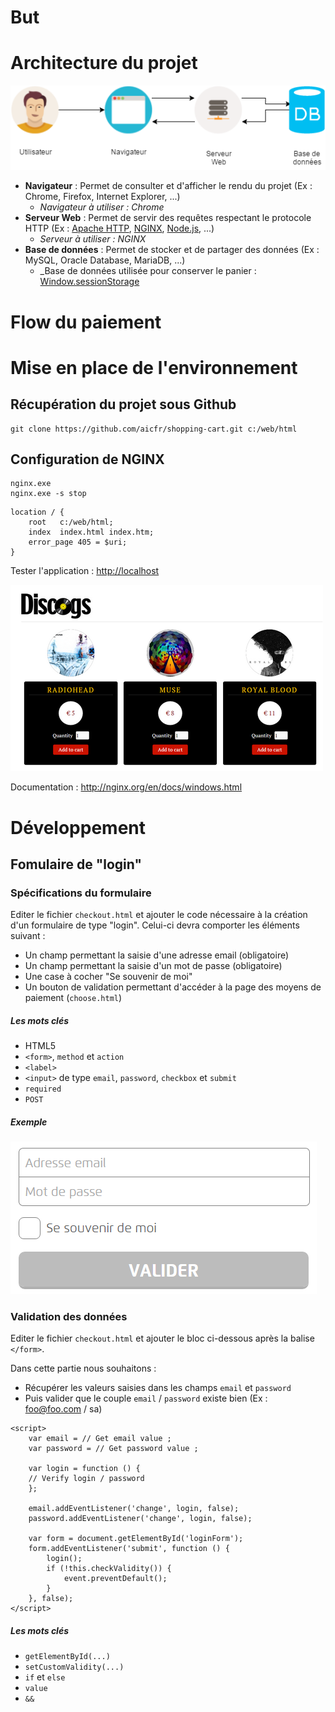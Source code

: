 # But
# Architecture du projet

![shipping_cart_architecture](shipping_cart_architecture.png)

* __Navigateur__ : Permet de consulter et d'afficher le rendu du projet (Ex : Chrome, Firefox, Internet Explorer, ...)
    * _Navigateur à utiliser : Chrome_
* __Serveur Web__ : Permet de servir des requêtes respectant le protocole HTTP (Ex : [Apache HTTP](https://httpd.apache.org/), [NGINX](http://nginx.org), [Node.js](https://nodejs.org), ...)
    * _Serveur à utiliser : NGINX_
* __Base de données__ : Permet de stocker et de partager des données (Ex : MySQL, Oracle Database, MariaDB, ...)
    * _Base de données utilisée pour conserver le panier : [Window.sessionStorage](https://developer.mozilla.org/fr/docs/Web/API/Window/sessionStorage)

# Flow du paiement
# Mise en place de l'environnement
## Récupération du projet sous Github

```
git clone https://github.com/aicfr/shopping-cart.git c:/web/html
```

## Configuration de NGINX

```
nginx.exe
nginx.exe -s stop
```

```
location / {
    root   c:/web/html;
    index  index.html index.htm;
    error_page 405 = $uri;
}
```

Tester l'application : <http://localhost>

![discdog](discdog.png)

Documentation : <http://nginx.org/en/docs/windows.html>

# Développement
## Fomulaire de "login"
### Spécifications du formulaire

Editer le fichier `checkout.html` et ajouter le code nécessaire à la création d'un formulaire de type "login". Celui-ci devra comporter les éléments suivant :

* Un champ permettant la saisie d'une adresse email (obligatoire)
* Un champ permettant la saisie d'un mot de passe (obligatoire)
* Une case à cocher "Se souvenir de moi"
* Un bouton de validation permettant d'accéder à la page des moyens de paiement (`choose.html`)

##### Les mots clés

* HTML5
* `<form>`, `method` et `action`
* `<label>`
* `<input>` de type `email`, `password`, `checkbox` et `submit`
* `required`
* `POST`

##### Exemple

![form](form.png)

### Validation des données

Editer le fichier `checkout.html` et ajouter le bloc ci-dessous après la balise `</form>`.

Dans cette partie nous souhaitons :

* Récupérer les valeurs saisies dans les champs `email` et `password`
* Puis valider que le couple `email` / `password` existe bien (Ex : foo@foo.com / sa)

```
<script>
    var email = // Get email value ;
    var password = // Get password value ;

    var login = function () {
    // Verify login / password
    };

    email.addEventListener('change', login, false);
    password.addEventListener('change', login, false);

    var form = document.getElementById('loginForm');
    form.addEventListener('submit', function () {
        login();
        if (!this.checkValidity()) {
            event.preventDefault();
        }
    }, false);
</script>
```

##### Les mots clés

* `getElementById(...)`
* `setCustomValidity(...)`
* `if` et `else`
* `value`
* `&&`